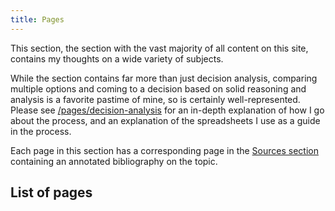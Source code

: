 ```yaml
---
title: Pages
---
```


This section, the section with the vast majority of all content on this site, contains my thoughts on a wide variety of subjects.

While the section contains far more than just decision analysis, comparing multiple options and coming to a decision based on solid reasoning and analysis is a favorite pastime of mine, so is certainly well-represented. Please see [/pages/decision-analysis](/pages/decision-analysis) for an in-depth explanation of how I go about the process, and an explanation of the spreadsheets I use as a guide in the process.

Each page in this section has a corresponding page in the [Sources section](/sources) containing an annotated bibliography on the topic.

## List of pages